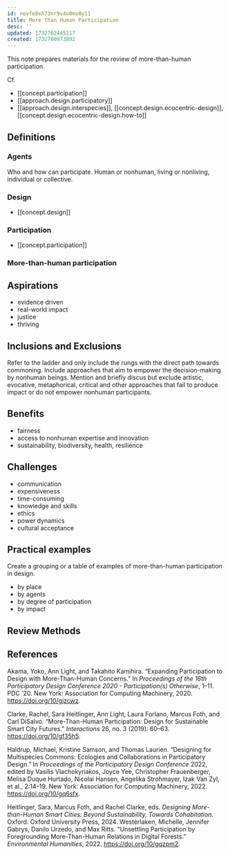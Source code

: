 ```yaml
---
id: nevfe8xh73nr9v4o0mo8y11
title: More than Human Participation
desc: ''
updated: 1732762445217
created: 1732760973892
---
```

This note prepares materials for the review of more-than-human participation.

Cf.

- [[concept.participation]]
- [[approach.design.participatory]]
- [[approach.design.interspecies]], [[concept.design.ecocentric-design]], [[concept.design.ecocentric-design.how-to]]

## Definitions

### Agents

Who and how can participate. Human or nonhuman, living or nonliving, individual or collective.

### Design

- [[concept.design]]

### Participation

- [[concept.participation]]

### More-than-human participation

## Aspirations

- evidence driven
- real-world impact
- justice
- thriving

## Inclusions and Exclusions

Refer to the ladder and only include the rungs with the direct path towards commoning. Include approaches that aim to empower the decision-making by nonhuman beings. Mention and briefly discus but exclude artistic, evocative, metaphorical, critical and other approaches that fail to produce impact or do not empower nonhuman participants.

## Benefits

- fairness
- access to nonhuman expertise and innovation
- sustainability, biodiversity, health, resilience

## Challenges

- communication
- expensiveness
- time-consuming
- knowledge and skills
- ethics
- power dynamics
- cultural acceptance

## Practical examples

Create a grouping or a table of examples of more-than-human participation in design.

- by place
- by agents
- by degree of participation
- by impact

## Review Methods


## References

Akama, Yoko, Ann Light, and Takahito Kamihira. “Expanding Participation to Design with More-Than-Human Concerns.” In _Proceedings of the 16th Participatory Design Conference 2020 - Participation(s) Otherwise_, 1–11. PDC ’20. New York: Association for Computing Machinery, 2020. https://doi.org/10/gjzcwz.

Clarke, Rachel, Sara Heitlinger, Ann Light, Laura Forlano, Marcus Foth, and Carl DiSalvo. “More-Than-Human Participation: Design for Sustainable Smart City Futures.” _Interactions_ 26, no. 3 (2019): 60–63. https://doi.org/10/gf35h5.

Haldrup, Michael, Kristine Samson, and Thomas Laurien. “Designing for Multispecies Commons: Ecologies and Collaborations in Participatory Design.” In _Proceedings of the Participatory Design Conference_ 2022, edited by Vasilis Vlachokyriakos, Joyce Yee, Christopher Frauenberger, Melisa Duque Hurtado, Nicolai Hansen, Angelika Strohmayer, Izak Van Zyl, et al., 2:14–19. New York: Association for Computing Machinery, 2022. https://doi.org/10/gq6sfx.

Heitlinger, Sara, Marcus Foth, and Rachel Clarke, eds. _Designing More-than-Human Smart Cities: Beyond Sustainability, Towards Cohabitation_. Oxford: Oxford University Press, 2024.
Westerlaken, Michelle, Jennifer Gabrys, Danilo Urzedo, and Max Ritts. “Unsettling Participation by Foregrounding More-Than-Human Relations in Digital Forests.” _Environmental Humanities_, 2022. https://doi.org/10/gqzpm2.
